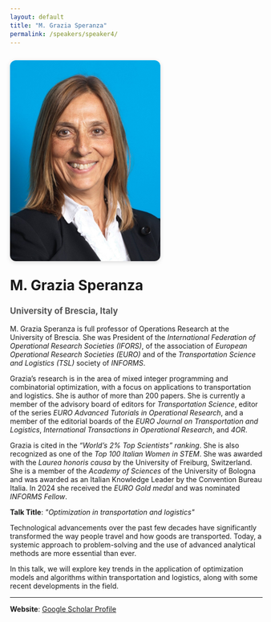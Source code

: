 ```yaml
---
layout: default
title: "M. Grazia Speranza"
permalink: /speakers/speaker4/
---
```


<style>
.speaker-container {
  display: flex;
  flex-wrap: wrap;
  gap: 2em;
  align-items: flex-start;
  margin: 2em 0;
}

.speaker-image {
  flex: 1 1 300px;
  max-width: 300px;
}

.speaker-image img {
  width: 100%;
  border-radius: 12px;
  box-shadow: 0 2px 8px rgba(0,0,0,0.15);
}

.speaker-details {
  flex: 2 1 500px;
}

.speaker-details h1 {
  margin-top: 0;
}

.speaker-details h2 {
  font-size: 1.2em;
  color: #555;
  margin-bottom: 1em;
}

@media (max-width: 768px) {
  .speaker-container {
    flex-direction: column;
    align-items: center;
  }

  .speaker-details {
    text-align: center;
  }
}
</style>

<div class="speaker-container">

  <div class="speaker-image">
    <img src="/assets/images/MGrazia2.jpg" alt="M. Grazia Speranza">
  </div>

<div class="speaker-details">
  <h1>M. Grazia Speranza</h1>
  <h2>University of Brescia, Italy</h2>
  
M. Grazia Speranza is full professor of Operations Research at the University of Brescia. She was President of the <em>International Federation of Operational Research Societies (IFORS)</em>, of the association of <em>European Operational Research Societies (EURO)</em> and of the <em>Transportation Science and Logistics (TSL)</em> society of <em>INFORMS</em>.

Grazia’s research is in the area of mixed integer programming and combinatorial optimization, with a focus on applications to transportation and logistics. She is author of more than 200 papers. She is currently a member of the advisory board of editors for <em>Transportation Science</em>, editor of the series <em>EURO Advanced Tutorials in Operational Research</em>, and a member of the editorial boards of the <em>EURO Journal on Transportation and Logistics</em>, <em>International Transactions in Operational Research</em>, and <em>4OR</em>.  

Grazia is cited in the <em>“World’s 2% Top Scientists” ranking</em>. She is also recognized as one of the <em>Top 100 Italian Women in STEM</em>. She was awarded with the <em>Laurea honoris causa</em> by the University of Freiburg, Switzerland. She is a member of the <em>Academy of Sciences</em> of the University of Bologna and was awarded as an Italian Knowledge Leader by the Convention Bureau Italia. In 2024 she received the <em>EURO Gold medal</em> and was nominated <em>INFORMS Fellow</em>. 

<p><strong>Talk Title</strong>: <em>"Optimization in transportation and logistics"</em></p>

  <p>Technological advancements over the past few decades have significantly transformed the way people travel and how goods are transported. Today, a systemic approach to problem-solving and the use of advanced analytical methods are more essential than ever.</p>

  <p>In this talk, we will explore key trends in the application of optimization models and algorithms within transportation and logistics, along with some recent developments in the field.</p>

  <hr>

  <p><strong>Website</strong>: <a href="https://scholar.google.com/citations?hl=en&user=48zUfJ4AAAAJ">Google Scholar Profile</a></p>
</div>

</div>
